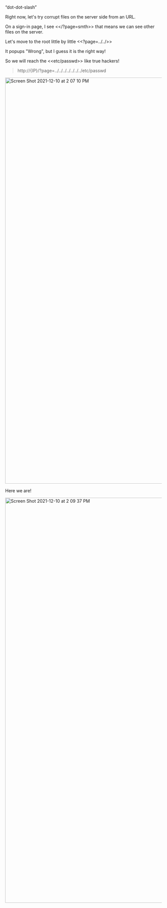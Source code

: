 “dot-dot-slash”

Right now, let's try corrupt files on the server side from an URL.

On a sign-in page, I see <</?page=smth>> that means we can see other files on the server.

Let's move to the root little by little <<?page=../../>>

It popups "Wrong", but I guess it is the right way!

So we will reach the <<etc/passwd>> like true hackers!

>http://{IP}/?page=../../../../../../../etc/passwd

<img width="1300" alt="Screen Shot 2021-12-10 at 2 07 10 PM" src="https://user-images.githubusercontent.com/64800542/145578794-db4ac96b-ad4f-4594-9641-510c137e70dc.png">

Here we are!




<img width="1297" alt="Screen Shot 2021-12-10 at 2 09 37 PM" src="https://user-images.githubusercontent.com/64800542/145579010-0892b1cc-6ae9-463a-beb2-220509eb097f.png">

